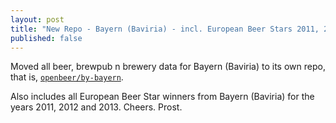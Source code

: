 ```yaml
---
layout: post
title: "New Repo - Bayern (Baviria) - incl. European Beer Stars 2011, 2012, 2013"
published: false
---
```


Moved all beer, brewpub n brewery data for Bayern
(Baviria) to its own repo, that is, [`openbeer/by-bayern`](https://github.com/openbeer/by-bayern).

Also includes all European Beer Star winners from Bayern
(Baviria) for the years 2011, 2012 and 2013. Cheers. Prost.

